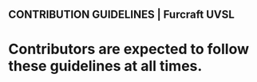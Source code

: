 ## CONTRIBUTION GUIDELINES | Furcraft UVSL 
# Contributors are expected to follow these guidelines at all times.
